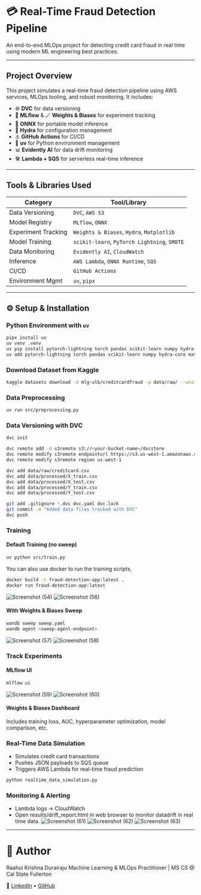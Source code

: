 # 💳 Real-Time Fraud Detection Pipeline

An end-to-end MLOps project for detecting credit card fraud in real time using modern ML engineering best practices.

---

## Project Overview

This project simulates a real-time fraud detection pipeline using AWS services, MLOps tooling, and robust monitoring. It includes:

- ⚙️ **DVC** for data versioning  
- 🧪 **MLflow** & 🪄 **Weights & Biases** for experiment tracking  
- 🧠 **ONNX** for portable model inference  
- 🧬 **Hydra** for configuration management  
- ⚓ **GitHub Actions** for CI/CD  
- 🐍 **uv** for Python environment management  
- 📊 **Evidently AI** for data drift monitoring  
- 🛠️ **Lambda + SQS** for serverless real-time inference

---

## Tools & Libraries Used

| Category           | Tool/Library                               |
|--------------------|---------------------------------------------|
| Data Versioning    | `DVC`, `AWS S3`                             |
| Model Registry     | `MLflow`, `ONNX`                            |
| Experiment Tracking| `Weights & Biases`, `Hydra`, `Matplotlib`  |
| Model Training     | `scikit-learn`, `PyTorch Lightning`, `SMOTE`|
| Data Monitoring    | `Evidently AI`, `CloudWatch`     |
| Inference          | `AWS Lambda`, `ONNX Runtime`, `SQS`        |
| CI/CD              | `GitHub Actions`                           |
| Environment Mgmt   | `uv`, `pipx`                                |

---


## ⚙️ Setup & Installation

### Python Environment with `uv`

```bash
pipx install uv
uv venv .venv
uv pip install pytorch-lightning torch pandas scikit-learn numpy hydra-core matplotlib seaborn dvc wandb onnx onnxruntime kaggle
uv add pytorch-lightning torch pandas scikit-learn numpy hydra-core matplotlib seaborn dvc wandb onnx onnxruntime kaggle
```
### Download Dataset from Kaggle
```bash
kaggle datasets download -d mlg-ulb/creditcardfraud -p data/raw/ --unzip
```
### Data Preprocessing
```bash
uv run src/preprocessing.py
```
### Data Versioning with DVC
```bash
dvc init

dvc remote add -d s3remote s3://<your-bucket-name>/dvcstore
dvc remote modify s3remote endpointurl https://s3.us-west-1.amazonaws.com
dvc remote modify s3remote region us-west-1

dvc add data/raw/creditcard.csv
dvc add data/processed/X_train.csv
dvc add data/processed/X_test.csv
dvc add data/processed/Y_train.csv
dvc add data/processed/Y_test.csv

git add .gitignore *.dvc dvc.yaml dvc.lock
git commit -m "Added data files tracked with DVC"
dvc push
```
### Training
#### Default Training (no sweep)
```bash
uv python src/train.py
```
You can also use docker to run the training scripts,
```bash
docker build -t fraud-detection-app:latest .
docker run fraud-detection-app:latest
```
![Screenshot (54)](https://github.com/user-attachments/assets/5bc56e75-19ce-4aa2-8c4f-5203b3aaf1a9)
![Screenshot (56)](https://github.com/user-attachments/assets/8f84706c-f9d5-46ba-b3ae-bee7e986cafb)

####  With Weights & Biases Sweep
```bash
wandb sweep sweep.yaml
wandb agent <sweep-agent-endpoint>
```
![Screenshot (57)](https://github.com/user-attachments/assets/baa091da-0c48-44ae-bd22-fc2338a22a94)
![Screenshot (58)](https://github.com/user-attachments/assets/3d5aed95-e887-42f6-b8d7-de4baa2eb720)

### Track Experiments
#### MLflow UI
```bash
mlflow ui
```
![Screenshot (59)](https://github.com/user-attachments/assets/2d20cf67-97bf-4989-a2cd-1ef35efc846a)
![Screenshot (60)](https://github.com/user-attachments/assets/ba9566bd-3b4f-45e7-885e-5c62ae904449)

#### Weights & Biases Dashboard
Includes training loss, AUC, hyperparameter optimization, model comparison, etc.

### Real-Time Data Simulation
- Simulates credit card transactions
- Pushes JSON payloads to SQS queue
- Triggers AWS Lambda for real-time fraud prediction
```bash
python realtime_data_simulation.py
```
### Monitoring & Alerting
- Lambda logs → CloudWatch
- Open results/drift_report.html in web browser to monitor datadrift in real time data.
![Screenshot (61)](https://github.com/user-attachments/assets/687e6843-5b28-47e7-8a6d-ba907fa1f054)
![Screenshot (62)](https://github.com/user-attachments/assets/28204fb5-f741-4f67-956a-1701064d9548)
![Screenshot (63)](https://github.com/user-attachments/assets/7ec97d73-d642-425a-a106-f73efed1c36a)

---
# 👤 Author
Raahul Krishna Durairaju
Machine Learning & MLOps Practitioner | MS CS @ Cal State Fullerton

🔗 [LinkedIn](https://www.linkedin.com/in/raahulkrishna/) • [GitHub](https://github.com/RAAHUL-tech)
